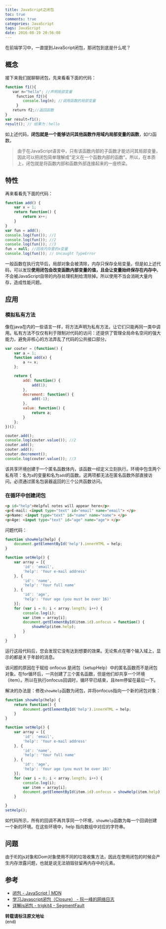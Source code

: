 ```yaml
---
title: JavaScript之闭包
toc: true
comments: true
categories: JavaScript
tags: JavaScript
date: 2016-08-19 20:56:08
---
```


在前端学习中，一直提到JavaScript闭包，那闭包到底是什么呢？
<!--more-->
## 概念

接下来我们就聊聊闭包，先来看看下面的代码：
```js
function f1(){
　　var n="hello"; //声明局部变量
　　　function f2(){
        console.log(n); //调用函数的局部变量
　　　}
　　return f2;//返回函数
}
var result=f1();
result(); // 结果为：hello
```
如上述代码，**闭包就是一个能够访问其他函数作用域内局部变量的函数**，如`f2`函数。
>由于在JavaScript语言中，只有该函数内部的子函数才能访问其局部变量，因此可以把闭包简单理解成"定义在一个函数内部的函数"。所以，在本质上，闭包就是将函数内部和函数外部连接起来的一座桥梁。

## 特性

再来看看先下面的代码：
```js
function add() {
    var x = 1;
    return function() {
        return x++;
    }
}
var fun = add();
console.log(fun()); //1
console.log(fun()); //2
console.log(fun()); //3
fun = null; //回收内存里的x变量
console.log(fun()); // Uncaught TypeError
```
一般函数在执行完毕后，局部对象会被清除，内存只保存全局变量。但是如上述代码，可以发现**使用闭包会改变函数内部变量的值，且会让变量始终保存在内存中**。不会被JavaScript自带的内存处理机制给清除掉。所以使用不当会消耗大量内存，造成性能问题。

## 应用

### 模拟私有方法

像在java在内的一些语言一样，将方法声明为私有方法，让它们只能再同一类中调用。私有方法不仅仅有利于限制对代码的访问：还提供了管理全局命名空间的强大能力，避免非核心的方法弄乱了代码的公共接口部分。

```js
var couter = (function() {
    var a = 1;
    function add(x) {
        a += x;
    };

    return {
        add: function() {
            add(1);
        },
        decrement: function() {
            add(-1);
        },
        value: function() {
            return a;
        }
    };
})();

couter.add();
console.log(couter.value()); //2
couter.add();
couter.add();
couter.decrement();
console.log(couter.value()); //3
```
该共享环境创建于一个匿名函数体内，该函数一经定义立刻执行。环境中包含两个私有项：名为` a `的变量和名为`add`的函数。这两项都无法在匿名函数外部直接访问。必须通过匿名包装器返回的三个公共函数访问。

### 在循环中创建闭包

```html
<p id="help">Helpful notes will appear here</p>
<p>E-mail: <input type="text" id="email" name="email"> </p>
<p>Name: <input type="text" id="name" name="name"> </p>
<p>Age: <input type="text" id="age" name="age"> </p>
```

问题代码：
```js
function showHelp(help) {
    document.getElementById('help').innerHTML = help;
}

function setHelp() {
    var array = [{
        'id': 'email',
        'help': 'Your e-mail address'
    }, {
        'id': 'name',
        'help': 'Your full name'
    }, {
        'id': 'age',
        'help': 'Your age (you must be over 16)'
    }];
    for (var i = 0; i < array.length; i++) {
        console.log(i);
        var item = array[i];
        document.getElementById(item.id).onfocus = function() {
            showHelp(item.help);
        }
    }
}
```
运行这段代码后，您会发现它没有达到想要的效果。无论焦点在哪个输入域上，显示的都是关于年龄的消息。

该问题的原因在于赋给 onfocus 是闭包（setupHelp）中的匿名函数而不是闭包对象。在for循环后，一共创建了三个匿名函数，但是他们却共享一个环境（item）。所以在执行onfocus回调时，循环早已结束，且item停留在最后一下。

解决的办法是：修改`showHelp`函数为闭包，并将onfocus指向一个新的闭包对象：
```js
function showHelp(help) {
    return function() {
        document.getElementById('help').innerHTML = help;
    }
}

function setHelp() {
    var array = [{
        'id': 'email',
        'help': 'Your e-mail address'
    }, {
        'id': 'name',
        'help': 'Your full name'
    }, {
        'id': 'age',
        'help': 'Your age (you must be over 16)'
    }];
    for (var i = 0; i < array.length; i++) {
        console.log(i);
        var item = array[i];
        document.getElementById(item.id).onfocus = showHelp(item.help)
    }

}
setHelp();
```
如代码所示，所有的回调不再共享同一个环境，`showHelp`函数为每一个回调创建一个新的环境。在这些环境中，help 指向数组中对应的字符串。

## 问题

由于IE的js对象和Dom对象使用不同的垃圾收集方法，因此在使用闭包的时候会产生内存泄露问题，也就是说无法销毁驻留再内存中的元素。

## 参考
* [闭包 - JavaScript | MDN](https://developer.mozilla.org/cn/docs/Web/JavaScript/Closures)
* [学习Javascript闭包（Closure） - 阮一峰的网络日志](http://www.ruanyifeng.com/blog/2009/08/learning_javascript_closures.html)
* [详解js闭包 - trigkit4 - SegmentFault](https://segmentfault.com/a/1190000000652891)



**转载请标注原文地址**                           
(end)
